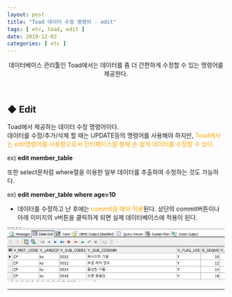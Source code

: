 ```yaml
---
layout: post
title: "Toad 데이터 수정 명령어 - edit"
tags: [ etc, toad, edit ]
date: 2019-12-03
categories: [ etc ]
---
```


<p align="center">
    데이터베이스 관리툴인 Toad에서는 데이터를 좀 더 간편하게 수정할 수 있는 명령어를 제공한다.
</p><br/>

## ◆ Edit
Toad에서 제공하는 데이터 수정 명령어이다.<br/>
데이터를 수정/추가/삭제 할 때는 UPDATE등의 명령어를 사용해야 하지만, <font color="orange">Toad에서는 edit명령어를 사용함으로서 인터페이스를 통해 손 쉽게 데이터를 수정할 수 있다.</font>

ex) <b>edit member_table</b>

또한 select문처럼 where절을 이용한 일부 데이터를 추출하여 수정하는 것도 가능하다.

ex) <b>edit member_table where age=10</b>

- 데이터를 수정하고 난 후에는 <font color="orange">commit을 해야 적용</font>된다. 상단의 commit버튼이나 아래 이미지의 v버튼을 클릭하게 되면 실제 데이터베이스에 적용이 된다.

<img src="/assets/post_img/toad_edit.PNG">

<br/>
<hr/>
